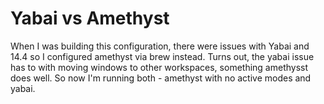 # Yabai vs Amethyst

When I was building this configuration, there were issues with Yabai and 14.4 so I configured amethyst via brew instead.
Turns out, the yabai issue has to with moving windows to other workspaces, something amethysst does well.
So now I'm running both - amethyst with no active modes and yabai.